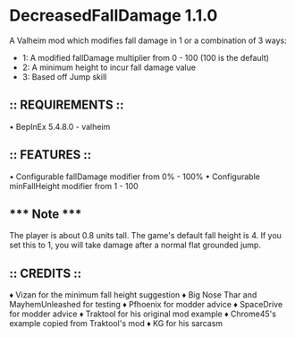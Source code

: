 # DecreasedFallDamage 1.1.0
A Valheim mod which modifies fall damage in 1 or a combination of 3 ways:
 - 1: A modified fallDamage multiplier from 0 - 100 (100 is the default)
 - 2: A minimum height to incur fall damage value
 - 3: Based off Jump skill

## :: REQUIREMENTS ::
• BepInEx 5.4.8.0 - valheim

## :: FEATURES ::
• Configurable fallDamage modifier from 0% - 100%
• Configurable minFallHeight modifier from 1 - 100

## *** Note ***
The player is about 0.8 units tall. The game's default
fall height is 4. If you set this to 1, you will take
damage after a normal flat grounded jump.


## :: CREDITS ::
♦ Vizan for the minimum fall height suggestion
♦ Big Nose Thar and MayhemUnleashed for testing
♦ Pfhoenix for modder advice
♦ SpaceDrive for modder advice
♦ Traktool for his original mod example
♦ Chrome45's example copied from Traktool's mod
♦ KG for his sarcasm
